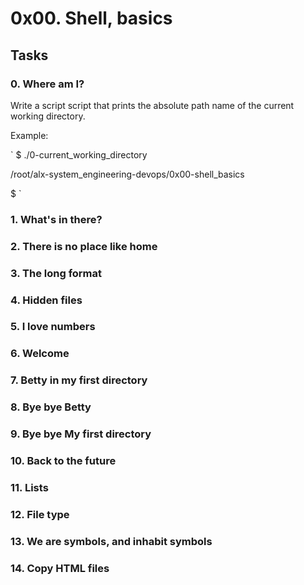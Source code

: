 # 0x00. Shell, basics

## Tasks

### 0. Where am I?

Write a script script that prints the absolute path name of the current working directory.

Example:


` 
$ ./0-current_working_directory

/root/alx-system_engineering-devops/0x00-shell_basics

$
`

### 1. What's in there?

### 2. There is no place like home

### 3. The long format

### 4. Hidden files

### 5. I love numbers

### 6. Welcome

### 7. Betty in my first directory

### 8. Bye bye Betty

### 9. Bye bye My first directory

### 10. Back to the future

### 11. Lists

### 12. File type

### 13. We are symbols, and inhabit symbols

### 14. Copy HTML files

